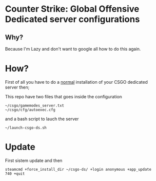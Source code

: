 
# Counter Strike: Global Offensive Dedicated server configurations

## Why? 
Because I'm Lazy and don't want to google all how to do this again.

# How? 
First of all you have to do a [normal](https://developer.valvesoftware.com/wiki/Counter-Strike:_Global_Offensive_Dedicated_Servers#Advanced_Configuration) installation of your CSGO dedicated server then;

This repo have two files that goes inside the configuration 
```
~/csgo/gamemodes_server.txt
~/csgo/cfg/autoexec.cfg
```
and a bash script to lauch the server
```
~/launch-csgo-ds.sh
```
# Update
First sistem update and then
```
steamcmd +force_install_dir ~/csgo-ds/ +login anonymous +app_update 740 +quit
```
